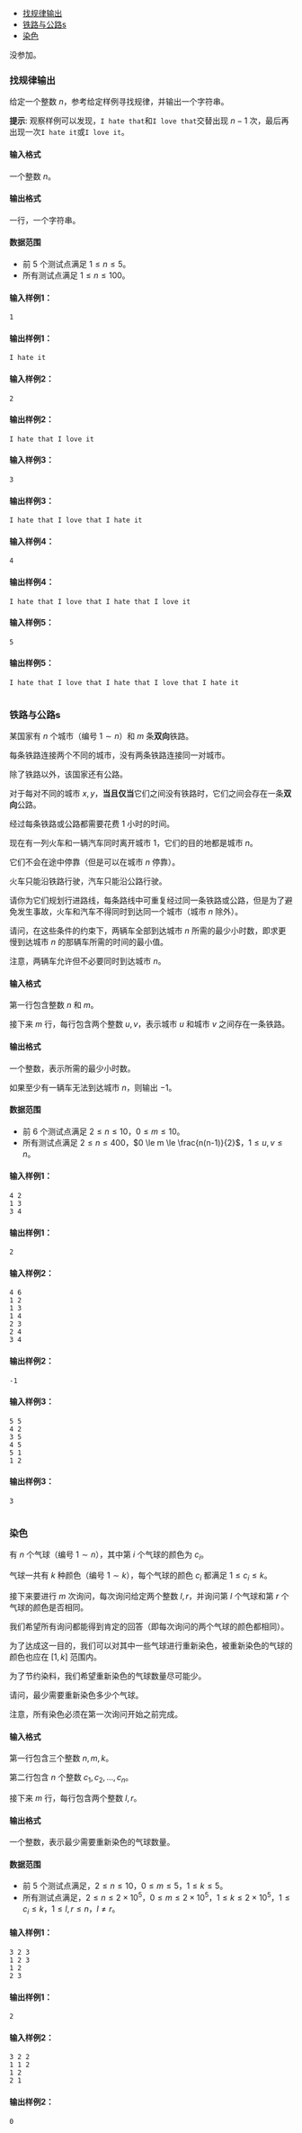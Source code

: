 
<!-- @import "[TOC]" {cmd="toc" depthFrom=1 depthTo=6 orderedList=false} -->

<!-- code_chunk_output -->

- [找规律输出](#找规律输出)
- [铁路与公路s](#铁路与公路s)
- [染色](#染色)

<!-- /code_chunk_output -->

没参加。

### 找规律输出

给定一个整数 $n$，参考给定样例寻找规律，并输出一个字符串。

<strong>提示</strong>: 观察样例可以发现，`I hate that`和`I love that`交替出现 $n - 1$ 次，最后再出现一次`I hate it`或`I love it`。

<h4>输入格式</h4>

一个整数 $n$。

<h4>输出格式</h4>

一行，一个字符串。

<h4>数据范围</h4>

- 前 $5$ 个测试点满足 $1 \le n \le 5$。
- 所有测试点满足 $1 \le n \le 100$。

<h4>输入样例1：</h4>

```
1
```

<h4>输出样例1：</h4>

```
I hate it
```

<h4>输入样例2：</h4>

```
2
```

<h4>输出样例2：</h4>

```
I hate that I love it
```

<h4>输入样例3：</h4>

```
3
```

<h4>输出样例3：</h4>

```
I hate that I love that I hate it
```

<h4>输入样例4：</h4>

```
4
```

<h4>输出样例4：</h4>

```
I hate that I love that I hate that I love it
```

<h4>输入样例5：</h4>

```
5
```

<h4>输出样例5：</h4>

```
I hate that I love that I hate that I love that I hate it
```

```cpp

```

### 铁路与公路s

某国家有 $n$ 个城市（编号 $1 \sim n$）和 $m$ 条<strong>双向</strong>铁路。

每条铁路连接两个不同的城市，没有两条铁路连接同一对城市。

除了铁路以外，该国家还有公路。

对于每对不同的城市 $x,y$，<strong>当且仅当</strong>它们之间没有铁路时，它们之间会存在一条<strong>双向</strong>公路。

经过每条铁路或公路都需要花费 $1$ 小时的时间。

现在有一列火车和一辆汽车同时离开城市 $1$，它们的目的地都是城市 $n$。

它们不会在途中停靠（但是可以在城市 $n$ 停靠）。

火车只能沿铁路行驶，汽车只能沿公路行驶。

请你为它们规划行进路线，每条路线中可重复经过同一条铁路或公路，但是为了避免发生事故，火车和汽车不得同时到达同一个城市（城市 $n$ 除外）。

请问，在这些条件的约束下，两辆车全部到达城市 $n$ 所需的最少小时数，即求更慢到达城市 $n$ 的那辆车所需的时间的最小值。

注意，两辆车允许但不必要同时到达城市 $n$。

<h4>输入格式</h4>

第一行包含整数 $n$ 和 $m$。

接下来 $m$ 行，每行包含两个整数 $u,v$，表示城市 $u$ 和城市 $v$ 之间存在一条铁路。

<h4>输出格式</h4>

一个整数，表示所需的最少小时数。

如果至少有一辆车无法到达城市 $n$，则输出 $-1$。

<h4>数据范围</h4>

- 前 $6$ 个测试点满足 $2 \le n \le 10$，$0 \le m \le 10$。
- 所有测试点满足 $2 \le n \le 400$，$0 \le m \le \frac{n(n-1)}{2}$，$1 \le u,v \le n$。

<h4>输入样例1：</h4>

```
4 2
1 3
3 4
```

<h4>输出样例1：</h4>

```
2
```

<h4>输入样例2：</h4>

```
4 6
1 2
1 3
1 4
2 3
2 4
3 4
```

<h4>输出样例2：</h4>

```
-1
```

<h4>输入样例3：</h4>

```
5 5
4 2
3 5
4 5
5 1
1 2
```

<h4>输出样例3：</h4>

```
3
```

```cpp

```

### 染色

有 $n$ 个气球（编号 $1 \sim n$），其中第 $i$ 个气球的颜色为 $c_i$。

气球一共有 $k$ 种颜色（编号 $1 \sim k$），每个气球的颜色 $c_i$ 都满足 $1 \le c_i \le k$。

接下来要进行 $m$ 次询问，每次询问给定两个整数 $l,r$，并询问第 $l$ 个气球和第 $r$ 个气球的颜色是否相同。

我们希望所有询问都能得到肯定的回答（即每次询问的两个气球的颜色都相同）。

为了达成这一目的，我们可以对其中一些气球进行重新染色，被重新染色的气球的颜色也应在 $[1,k]$ 范围内。

为了节约染料，我们希望重新染色的气球数量尽可能少。

请问，最少需要重新染色多少个气球。

注意，所有染色必须在第一次询问开始之前完成。

<h4>输入格式</h4>

第一行包含三个整数 $n,m,k$。

第二行包含 $n$ 个整数 $c_1,c_2,...,c_n$。

接下来 $m$ 行，每行包含两个整数 $l,r$。

<h4>输出格式</h4>

一个整数，表示最少需要重新染色的气球数量。

<h4>数据范围</h4>

- 前 $5$ 个测试点满足，$2 \le n \le 10$，$0 \le m \le 5$，$1 \le k \le 5$。
- 所有测试点满足，$2 \le n \le 2 \times 10^5$，$0 \le m \le 2 \times 10^5$，$1 \le k \le 2 \times 10^5$，$1 \le c_i \le k$，$1 \le l,r \le n$，$l \neq r$。

<h4>输入样例1：</h4>

```
3 2 3
1 2 3
1 2
2 3
```

<h4>输出样例1：</h4>

```
2
```

<h4>输入样例2：</h4>

```
3 2 2
1 1 2
1 2
2 1
```

<h4>输出样例2：</h4>

```
0
```

```cpp

```